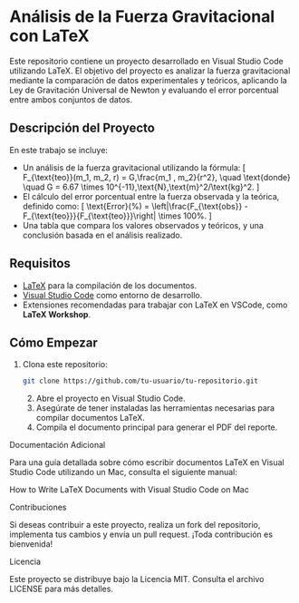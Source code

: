 # Análisis de la Fuerza Gravitacional con LaTeX

Este repositorio contiene un proyecto desarrollado en Visual Studio Code utilizando LaTeX. El objetivo del proyecto es analizar la fuerza gravitacional mediante la comparación de datos experimentales y teóricos, aplicando la Ley de Gravitación Universal de Newton y evaluando el error porcentual entre ambos conjuntos de datos.

## Descripción del Proyecto

En este trabajo se incluye:
- Un análisis de la fuerza gravitacional utilizando la fórmula:
  \[
  F_{\text{teo}}(m_1, m_2, r) = G\,\frac{m_1 \, m_2}{r^2}, \quad \text{donde} \quad G = 6.67 \times 10^{-11}\,\text{N}\,\text{m}^2/\text{kg}^2.
  \]
- El cálculo del error porcentual entre la fuerza observada y la teórica, definido como:
  \[
  \text{Error}(\%) = \left|\frac{F_{\text{obs}} - F_{\text{teo}}}{F_{\text{teo}}}\right| \times 100\%.
  \]
- Una tabla que compara los valores observados y teóricos, y una conclusión basada en el análisis realizado.

## Requisitos

- [LaTeX](https://www.latex-project.org/) para la compilación de los documentos.
- [Visual Studio Code](https://code.visualstudio.com/) como entorno de desarrollo.
- Extensiones recomendadas para trabajar con LaTeX en VSCode, como **LaTeX Workshop**.

## Cómo Empezar

1. Clona este repositorio:
   ```bash
   git clone https://github.com/tu-usuario/tu-repositorio.git
   ```
   	2.	Abre el proyecto en Visual Studio Code.
	3.	Asegúrate de tener instaladas las herramientas necesarias para compilar documentos LaTeX.
	4.	Compila el documento principal para generar el PDF del reporte.

Documentación Adicional

Para una guía detallada sobre cómo escribir documentos LaTeX en Visual Studio Code utilizando un Mac, consulta el siguiente manual:

How to Write LaTeX Documents with Visual Studio Code on Mac

Contribuciones

Si deseas contribuir a este proyecto, realiza un fork del repositorio, implementa tus cambios y envía un pull request. ¡Toda contribución es bienvenida!

Licencia

Este proyecto se distribuye bajo la Licencia MIT. Consulta el archivo LICENSE para más detalles.
